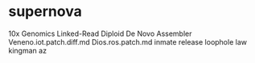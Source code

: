 # supernova
10x Genomics Linked-Read Diploid De Novo Assembler
Veneno.iot.patch.diff.md
Dios.ros.patch.md
inmate release loophole law kingman az
